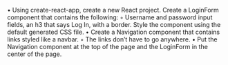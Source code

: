 • Using create-react-app, create a new React project. Create a LoginForm component that contains
the following:
◦ Username and password input fields, an h3 that says Log In, with a border.
Style the component using the default generated CSS file.
• Create a Navigation component that contains links styled like a navbar.
◦ The links don’t have to go anywhere.
• Put the Navigation component at the top of the page and the LoginForm in the center of the
page.
